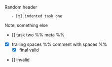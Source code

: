 Random header

	   - [x] indented task one
Note: something else
- [] task two  %% meta %%
- [x]  trailing spaces   %% comment with spaces %%   
    - [X] final valid
-  [] invalid

